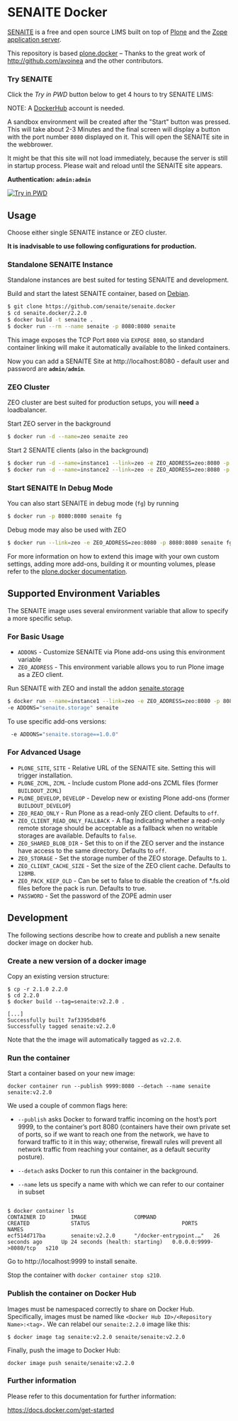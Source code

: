 # SENAITE Docker

[SENAITE](https://www.senaite.com) is a free and open source LIMS built on top of
[Plone](https://plone.org) and the [Zope application server](https://www.zope.org).

This repository is based [plone.docker](https://github.com/plone/plone.docker) –
Thanks to the great work of http://github.com/avoinea and the other contributors.

### Try SENAITE

Click the _Try in PWD_ button below to get 4 hours to try SENAITE LIMS:

NOTE: A [DockerHub](https://hub.docker.com/) account is needed.

A sandbox environment will be created after the "Start" button was pressed.
This will take about 2-3 Minutes and the final screen will display a button
with the port number `8080` displayed on it. This will open the SENAITE site
in the webbrower.

It might be that this site will not load immediately, because the server is
still in startup process. Please wait and reload until the SENAITE site appears.

**Authentication: `admin:admin`**

[![Try in PWD](https://cdn.rawgit.com/play-with-docker/stacks/cff22438/assets/images/button.png)](http://play-with-docker.com?stack=https://raw.githubusercontent.com/senaite/senaite.docker/master/stack.yml)


## Usage

Choose either single SENAITE instance or ZEO cluster.

**It is inadvisable to use following configurations for production.**


### Standalone SENAITE Instance

Standalone instances are best suited for testing SENAITE and development.

Build and start the latest SENAITE container, based on [Debian](https://www.debian.org/).

```bash
$ git clone https://github.com/senaite/senaite.docker
$ cd senaite.docker/2.2.0
$ docker build -t senaite .
$ docker run --rm --name senaite -p 8080:8080 senaite
```

This image exposes the TCP Port `8080` via `EXPOSE 8080`, so standard container
linking will make it automatically available to the linked containers.

Now you can add a SENAITE Site at http://localhost:8080 - default user and
password are **`admin/admin`**.


### ZEO Cluster

ZEO cluster are best suited for production setups, you will **need** a loadbalancer.

Start ZEO server in the background

```bash
$ docker run -d --name=zeo senaite zeo
```

Start 2 SENAITE clients (also in the background)

```bash
$ docker run -d --name=instance1 --link=zeo -e ZEO_ADDRESS=zeo:8080 -p 8081:8080 senaite
$ docker run -d --name=instance2 --link=zeo -e ZEO_ADDRESS=zeo:8080 -p 8082:8080 senaite
```

### Start SENAITE In Debug Mode

You can also start SENAITE in debug mode (`fg`) by running

```bash
$ docker run -p 8080:8080 senaite fg
```

Debug mode may also be used with ZEO

```bash
$ docker run --link=zeo -e ZEO_ADDRESS=zeo:8080 -p 8080:8080 senaite fg
```

For more information on how to extend this image with your own custom settings,
adding more add-ons, building it or mounting volumes, please refer to the
[plone.docker documentation](https://docs.plone.org/manage/docker/docs/index.html).


## Supported Environment Variables

The SENAITE image uses several environment variable that allow to specify a more specific setup.

### For Basic Usage

* `ADDONS` - Customize SENAITE via Plone add-ons using this environment variable
* `ZEO_ADDRESS` - This environment variable allows you to run Plone image as a ZEO client.

Run SENAITE with ZEO and install the addon [senaite.storage](https://github.com/senaite/senaite.storage)

```bash
$ docker run --name=instance1 --link=zeo -e ZEO_ADDRESS=zeo:8080 -p 8080:8080 \
-e ADDONS="senaite.storage" senaite
```

To use specific add-ons versions:

```bash
 -e ADDONS="senaite.storage==1.0.0"
```

### For Advanced Usage

* `PLONE_SITE`, `SITE` - Relative URL of the SENAITE site. Setting this will trigger installation.
* `PLONE_ZCML`, `ZCML` - Include custom Plone add-ons ZCML files (former `BUILDOUT_ZCML`)
* `PLONE_DEVELOP`, `DEVELOP` - Develop new or existing Plone add-ons (former `BUILDOUT_DEVELOP`)
* `ZEO_READ_ONLY` - Run Plone as a read-only ZEO client. Defaults to `off`.
* `ZEO_CLIENT_READ_ONLY_FALLBACK` - A flag indicating whether a read-only remote storage should be acceptable as a fallback when no writable storages are available. Defaults to `false`.
* `ZEO_SHARED_BLOB_DIR` - Set this to on if the ZEO server and the instance have access to the same directory. Defaults to `off`.
* `ZEO_STORAGE` - Set the storage number of the ZEO storage. Defaults to `1`.
* `ZEO_CLIENT_CACHE_SIZE` - Set the size of the ZEO client cache. Defaults to `128MB`.
* `ZEO_PACK_KEEP_OLD` - Can be set to false to disable the creation of *.fs.old files before the pack is run. Defaults to true.
* `PASSWORD` - Set the password of the ZOPE admin user


## Development

The following sections describe how to create and publish a new senaite docker
image on docker hub.

### Create a new version of a docker image

Copy an existing version structure:

```console
$ cp -r 2.1.0 2.2.0
$ cd 2.2.0
$ docker build --tag=senaite:v2.2.0 .

[...]
Successfully built 7af3395db8f6
Successfully tagged senaite:v2.2.0
```

Note that the the image will automatically tagged as `v2.2.0`.

             
### Run the container

Start a container based on your new image:

```
docker container run --publish 9999:8080 --detach --name senaite senaite:v2.2.0
```

We used a couple of common flags here:

  - `--publish` asks Docker to forward traffic incoming on the host’s port
                9999, to the container’s port 8080 (containers have their own
                private set of ports, so if we want to reach one from the
                network, we have to forward traffic to it in this way;
                otherwise, firewall rules will prevent all network traffic from
                reaching your container, as a default security posture).

  - `--detach` asks Docker to run this container in the background.

  - `--name` lets us specify a name with which we can refer to our container in
             subset
```

$ docker container ls
CONTAINER ID        IMAGE               COMMAND                  CREATED             STATUS                             PORTS                    NAMES
ecf514d717ba        senaite:v2.2.0      "/docker-entrypoint.…"   26 seconds ago      Up 24 seconds (health: starting)   0.0.0.0:9999->8080/tcp   s210
```

Go to http://localhost:9999 to install senaite.

Stop the container with `docker container stop s210`.


### Publish the container on Docker Hub

Images must be namespaced correctly to share on Docker Hub. Specifically, images
must be named like `<Docker Hub ID>/<Repository Name>:<tag>.` We can relabel our
`senaite:2.2.0` image like this:

```console
$ docker image tag senaite:v2.2.0 senaite/senaite:v2.2.0
```

Finally, push the image to Docker Hub:

```console
docker image push senaite/senaite:v2.2.0
```

### Further information

Please refer to this documentation for further information:

https://docs.docker.com/get-started
